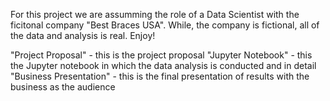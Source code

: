 For this project we are assumming the role of a Data Scientist with the ficitonal company "Best Braces USA". While, the company is fictional, all of the data and analysis is real. Enjoy!

"Project Proposal" - this is the project proposal 
"Jupyter Notebook" - this the Jupyter notebook in which the data analysis is conducted and in detail
"Business Presentation" - this is the final presentation of results with the business as the audience
